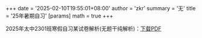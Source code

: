 +++
date = '2025-02-10T19:55:01+08:00'
author = 'zkr'
summary = '无'
title = '25年暑期自习'
[params]
    math = true
+++

2025年太中2301班寒假自习某试卷解析(无题干纯解析)：<a href="https://www.hostize.com/zh/v/syLaSYs0Nk">下载PDF </a>